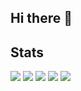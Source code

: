 ## Hi there 👋

## Stats
![](http://github-profile-summary-cards.vercel.app/api/cards/profile-details?username=junox365&theme=gruvbox)
![](http://github-profile-summary-cards.vercel.app/api/cards/repos-per-language?username=junox365&theme=gruvbox)
![](http://github-profile-summary-cards.vercel.app/api/cards/most-commit-language?username=junox365&theme=gruvbox)
![](http://github-profile-summary-cards.vercel.app/api/cards/stats?username=junox365&theme=gruvbox)
![](http://github-profile-summary-cards.vercel.app/api/cards/productive-time?username=junox365&theme=gruvbox&utcOffset=9)


<!--
**junox365/junox365** is a ✨ _special_ ✨ repository because its `README.md` (this file) appears on your GitHub profile.

Here are some ideas to get you started:

- 🔭 I’m currently working on ...
- 🌱 I’m currently learning ...
- 👯 I’m looking to collaborate on ...
- 🤔 I’m looking for help with ...
- 💬 Ask me about ...
- 📫 How to reach me: ...
- 😄 Pronouns: ...
- ⚡ Fun fact: ...
-->
